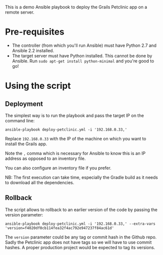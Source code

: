 This is a demo Ansible playbook to deploy the Grails Petclinic app on a remote server.

# Pre-requisites

 * The controller (from which you'll run Ansible) must have Python 2.7 and Ansible 2.2 installed.
 * The target server must have Python installed. This cannot be done by Ansible. Run `sudo apt-get install python-minimal` and you're good to go!

# Using the script

## Deployment

The simplest way is to run the playbook and pass the target IP on the command line:

```
ansible-playbook deploy-petclinic.yml -i '192.168.0.33,'
```

Replace `192.168.0.33` with the IP of the machine on which you want to install the Grails app.

Note the `,` comma which is necessary for Ansible to know this is an IP address as opposed to an inventory file.

You can also configure an inventory file if you prefer.

NB: The first execution can take time, especially the Gradle build as it needs to download all the dependencies.

## Rollback

The script allows to rollback to an earlier version of the code by passing the version parameter:

```
ansible-playbook deploy-petclinic.yml -i '192.168.0.33,' --extra-vars 'version=f4020df0cb114fea32f4ac792e947237f84ac61d'
```

The `version` parameter could be any tag or commit hash in the Github repo. Sadly the Petclinic app does not have tags so we will have to use commit hashes. A proper production project would be expected to tag its versions.
